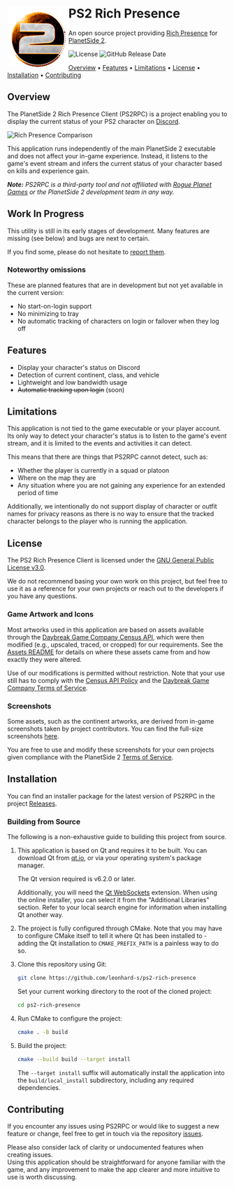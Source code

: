 # <img src="https://raw.githubusercontent.com/leonhard-s/ps2-rich-presence/main/assets/icon.png" align="left" height="140"/>PS2 Rich Presence

An open source project providing [Rich Presence](https://discord.com/rich-presence) for [PlanetSide 2](https://www.planetside2.com/home).

<!-- TODO: Enable build info repository shield  -->
<!-- ![Build Workflow Status](https://img.shields.io/github/workflow/status/leonhard-s/ps2-rich-presence/build) -->

![License](https://img.shields.io/github/license/leonhard-s/ps2-rich-presence)
![GitHub Release Date](https://img.shields.io/github/release-date/leonhard-s/ps2-rich-presence?label=latest%20version)
<!-- ![Total Downloads](https://img.shields.io/github/downloads/leonhard-s/ps2-rich-presence/total) -->

[Overview](#overview) • [Features](#features) • [Limitations](#limitations) • [License](#license) • [Installation](#installation) • [Contributing](#contributing)

## Overview

The PlanetSide 2 Rich Presence Client (PS2RPC) is a project enabling you to display the current status of your PS2 character on [Discord](https://discord.com/).

![Rich Presence Comparison](https://user-images.githubusercontent.com/35902139/161334064-8f45dea9-60c4-489d-9b9f-c8963fea2b6c.png)

This application runs independently of the main PlanetSide 2 executable and does not affect your in-game experience. Instead, it listens to the game's event stream and infers the current status of your character based on kills and experience gain.

***Note:** PS2RPC is a third-party tool and not affiliated with [Rogue Planet Games](https://www.rogueplanetgaming.com/home) or the PlanetSide 2 development team in any way.*

## Work In Progress

This utility is still in its early stages of development. Many features are missing (see below) and bugs are next to certain.

If you find some, please do not hesitate to [report them](https://github.com/leonhard-s/ps2-rich-presence/issues).

### Noteworthy omissions

These are planned features that are in development but not yet available in the current version:

- No start-on-login support
- No minimizing to tray
- No automatic tracking of characters on login or failover when they log off

## Features

- Display your character's status on Discord
- Detection of current continent, class, and vehicle
- Lightweight and low bandwidth usage
- ~~Automatic tracking upon login~~ (soon)

## Limitations

This application is not tied to the game executable or your player account. Its only way to detect your character's status is to listen to the game's event stream, and it is limited to the events and activities it can detect.

This means that there are things that PS2RPC cannot detect, such as:

- Whether the player is currently in a squad or platoon
- Where on the map they are
- Any situation where you are not gaining any experience for an extended period of time

Additionally, we intentionally do not support display of character or outfit names for privacy reasons as there is no way to ensure that the tracked character belongs to the player who is running the application.

## License

The PS2 Rich Presence Client is licensed under the [GNU General Public License v3.0](https://www.gnu.org/licenses/gpl-3.0.en.html).

We do not recommend basing your own work on this project, but feel free to use it as a reference for your own projects or reach out to the developers if you have any questions.

### Game Artwork and Icons

Most artworks used in this application are based on assets available through the [Daybreak Game Company Census API](http://census.daybreakgames.com/), which were then modified (e.g., upscaled, traced, or cropped) for our requirements. See the [Assets README](https://github.com/leonhard-s/ps2-rich-presence/tree/main/assets) for details on where these assets came from and how exactly they were altered.

Use of our modifications is permitted without restriction. Note that your use still has to comply with the [Census API Policy](http://census.daybreakgames.com/#services-api-policy) and the [Daybreak Game Company Terms of Service](https://www.daybreakgames.com/terms-of-service#section13).

### Screenshots

Some assets, such as the continent artworks, are derived from in-game screenshots taken by project contributors. You can find the full-size screenshots [here](https://github.com/leonhard-s/ps2-rich-presence/tree/main/assets/screenshots).

You are free to use and modify these screenshots for your own projects given compliance with the PlanetSide 2 [Terms of Service](https://www.daybreakgames.com/terms-of-service#section13).

## Installation

You can find an installer package for the latest version of PS2RPC in the project [Releases](https://github.com/leonhard-s/ps2-rich-presence/releases).

### Building from Source

The following is a non-exhaustive guide to building this project from source.

1. This application is based on Qt and requires it to be built. You can download Qt from [qt.io](https://www.qt.io/download-open-source/), or via your operating system's package manager.

    The Qt version required is v6.2.0 or later.
    
    Additionally, you will need the [Qt WebSockets](https://github.com/qt/qtwebsockets) extension. When using the online installer, you can select it from the "Additional Libraries" section. Refer to your local search engine for information when installing Qt another way.

2.  The project is fully configured through CMake. Note that you may have to configure CMake itself to tell it where Qt has been installed to - adding the Qt installation to `CMAKE_PREFIX_PATH` is a painless way to do so.

3. Clone this repository using Git:

    ```bash
    git clone https://github.com/leonhard-s/ps2-rich-presence
    ```

    Set your current working directory to the root of the cloned project:

    ```bash
    cd ps2-rich-presence
    ```

4. Run CMake to configure the project:

    ```bash
    cmake . -B build
    ```

5. Build the project:

    ```bash
    cmake --build build --target install
    ```

    The `--target install` suffix will automatically install the application into the `build/local_install` subdirectory, including any required dependencies.

## Contributing

If you encounter any issues using PS2RPC or would like to suggest a new feature or change, feel free to get in touch via the repository [issues](https://github.com/leonhard-s/ps2-rich-presence/issues).

Please also consider lack of clarity or undocumented features when creating issues.  
Using this application should be straightforward for anyone familiar with the game, and any improvement to make the app clearer and more intuitive to use is worth discussing.
